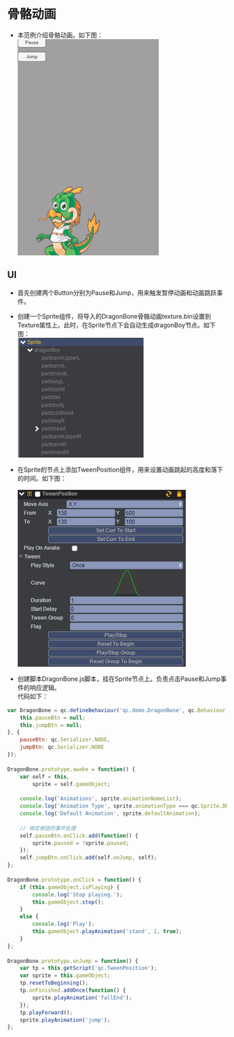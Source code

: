 # 骨骼动画

* 本范例介绍骨骼动画。如下图：<br>
![](images\UI.gif)

## UI

* 首先创建两个Button分别为Pause和Jump，用来触发暂停动画和动画跳跃事件。
* 创建一个Sprite组件，将导入的DragonBone骨骼动画texture.bin设置到Texture属性上。此时，在Sprite节点下会自动生成dragonBoy节点。如下图：<br>
![](images\UI.png) 
* 在Sprite的节点上添加TweenPosition组件，用来设置动画跳起的高度和落下的时间。如下图：<br>     
![](images\tween.png)      

* 创建脚本DragonBone.js脚本，挂在Sprite节点上。负责点击Pause和Jump事件的响应逻辑。<br>
代码如下：<br>

```javascript
var DragonBone = qc.defineBehaviour('qc.demo.DragonBone', qc.Behaviour, function() {
    this.pauseBtn = null;
    this.jumpBtn = null;
}, {
    pauseBtn: qc.Serializer.NODE,
    jumpBtn: qc.Serializer.NODE
});

DragonBone.prototype.awake = function() {
    var self = this,
        sprite = self.gameObject;

    console.log('Animations', sprite.animationNameList);
    console.log('Animation Type', sprite.animationType === qc.Sprite.DRAGON_BONES);
    console.log('Default Animation', sprite.defaultAnimation);

    // 绑定按钮的事件处理
    self.pauseBtn.onClick.add(function() {
        sprite.paused = !sprite.paused;
    });
    self.jumpBtn.onClick.add(self.onJump, self);
};

DragonBone.prototype.onClick = function() {
    if (this.gameObject.isPlaying) {
        console.log('Stop playing.');
        this.gameObject.stop();
    }
    else {
        console.log('Play');
        this.gameObject.playAnimation('stand', 1, true);
    }
};

DragonBone.prototype.onJump = function() {
    var tp = this.getScript('qc.TweenPosition');
    var sprite = this.gameObject;
    tp.resetToBeginning();
    tp.onFinished.addOnce(function() {
        sprite.playAnimation('fallEnd');
    });
    tp.playForward();
    sprite.playAnimation('jump');
};
```